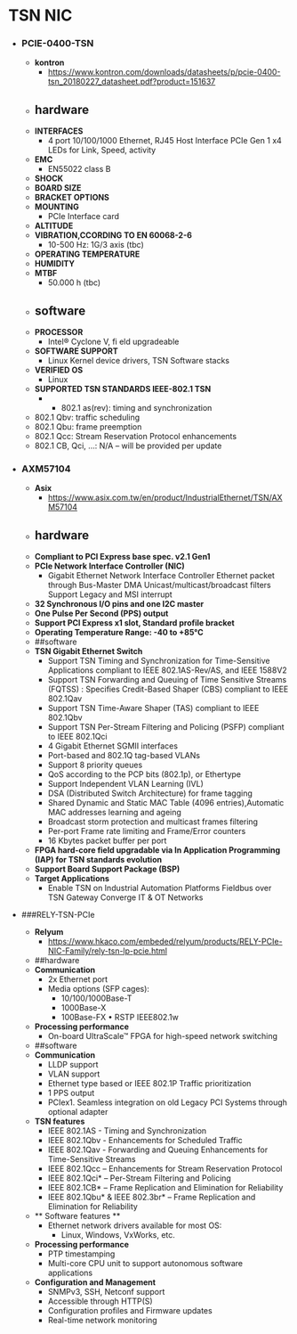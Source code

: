 # TSN NIC

+ ### PCIE-0400-TSN
	+ **kontron**
		+ https://www.kontron.com/downloads/datasheets/p/pcie-0400-tsn_20180227_datasheet.pdf?product=151637
	+ ## hardware
	+ **INTERFACES**
		+ 4 port 10/100/1000 Ethernet, RJ45
Host Interface PCIe Gen 1 x4
LEDs for Link, Speed, activity
	+ **EMC**
		+ EN55022 class B
	+ **SHOCK**
	+ **BOARD SIZE**
	+ **BRACKET OPTIONS**
	+ **MOUNTING**
		+ PCIe Interface card
	+ **ALTITUDE**
	+ **VIBRATION,CCORDING TO EN 60068-2-6**
		+ 10-500 Hz: 1G/3 axis (tbc)
	+ **OPERATING TEMPERATURE**
	+ **HUMIDITY**
	+ **MTBF**
		+  50.000 h (tbc)
	+ ## software
	+ **PROCESSOR** 
		+ Intel® Cyclone V, fi eld upgradeable
	+ **SOFTWARE SUPPORT**
		+ Linux Kernel device drivers, TSN Software stacks
	+ **VERIFIED OS**
		+ Linux
	+ **SUPPORTED TSN STANDARDS IEEE-802.1 TSN**
		+ - 802.1 as(rev): timing and synchronization
   - 802.1 Qbv: traffic scheduling
   - 802.1 Qbu: frame preemption
   - 802.1 Qcc: Stream Reservation Protocol enhancements
   - 802.1 CB, Qci, …: N/A – will be provided per update

+ ### AXM57104
	+ **Asix** 
		+ https://www.asix.com.tw/en/product/IndustrialEthernet/TSN/AXM57104
	+ ## hardware
	+ **Compliant to PCI Express base spec. v2.1 Gen1**
	+ **PCIe Network Interface Controller (NIC)**
		+ Gigabit Ethernet Network Interface Controller
          Ethernet packet through Bus-Master DMA
          Unicast/multicast/broadcast filters
          Support Legacy and MSI interrupt
	+ **32 Synchronous I/O pins and one I2C master**
	+ **One Pulse Per Second (PPS) output**
	+ **Support PCI Express x1 slot, Standard profile bracket**
	+ **Operating Temperature Range: -40 to +85°C**
	+ ##software
	+ **TSN Gigabit Ethernet Switch**
		+ Support TSN Timing and Synchronization for Time-Sensitive
Applications compliant to IEEE 802.1AS-Rev/AS, and IEEE
1588V2
		+ Support TSN Forwarding and Queuing of Time Sensitive
Streams (FQTSS) : Specifies Credit-Based Shaper (CBS)
compliant to IEEE 802.1Qav
		+ Support TSN Time-Aware Shaper (TAS) compliant to IEEE
802.1Qbv
		+ Support TSN Per-Stream Filtering and Policing (PSFP)
compliant to IEEE 802.1Qci
		+ 4 Gigabit Ethernet SGMII interfaces
		+ Port-based and 802.1Q tag-based VLANs
		+ Support 8 priority queues
		+ QoS according to the PCP bits (802.1p), or Ethertype
		+ Support Independent VLAN Learning (IVL)
		+ DSA (Distributed Switch Architecture) for frame tagging
		+ Shared Dynamic and Static MAC Table (4096 entries),Automatic MAC addresses learning and ageing
		+ Broadcast storm protection and multicast frames filtering
		+ Per-port Frame rate limiting and Frame/Error counters
		+ 16 Kbytes packet buffer per port
	+ **FPGA hard-core field upgradable via In Application Programming (IAP) for TSN standards evolution**
	+ **Support Board Support Package (BSP)**
	+ **Target Applications**
		+ Enable TSN on Industrial Automation Platforms
          Fieldbus over TSN Gateway
          Converge IT & OT Networks

+ ###RELY-TSN-PCIe
	+ **Relyum**
		+ https://www.hkaco.com/embeded/relyum/products/RELY-PCIe-NIC-Family/rely-tsn-lp-pcie.html
	+ ##hardware
	+ **Communication**
		+  2x Ethernet port 
		+ Media options (SFP cages):
			+ 10/100/1000Base-T
			+ 1000Base-X
			+ 100Base-FX • RSTP IEEE802.1w
	+ **Processing performance**
		+ On-board UltraScale™ FPGA for high-speed network switching
	+ ##software
	+ **Communication**
		+ LLDP support 
		+ VLAN support 
		+ Ethernet type based or IEEE 802.1P Traffic
prioritization 
		+ 1 PPS output  
		+ PCIex1. Seamless integration on old Legacy PCI
Systems through optional adapter
	+ **TSN features**
		+ IEEE 802.1AS - Timing and Synchronization 
		+ IEEE 802.1Qbv - Enhancements for Scheduled Traffic 
		+ IEEE 802.1Qav - Forwarding and Queuing
Enhancements for Time-Sensitive Streams 
		+ IEEE 802.1Qcc – Enhancements for Stream Reservation Protocol 
		+ IEEE 802.1Qci* – Per-Stream Filtering and Policing 
		+ IEEE 802.1CB* – Frame Replication and Elimination for Reliability 
		+ IEEE 802.1Qbu* & IEEE 802.3br* – Frame Replication and Elimination for Reliability
	+ ** Software features **
		+  Ethernet network drivers available for most OS:
			+ Linux, Windows, VxWorks, etc.
	+ **Processing performance**
		+ PTP timestamping 
		+ Multi-core CPU unit to support autonomous software
applications
	+ **Configuration and Management**
		+  SNMPv3, SSH, Netconf support
		+ Accessible through HTTP(S)
		+ Configuration profiles and Firmware updates
		+ Real-time network monitoring
